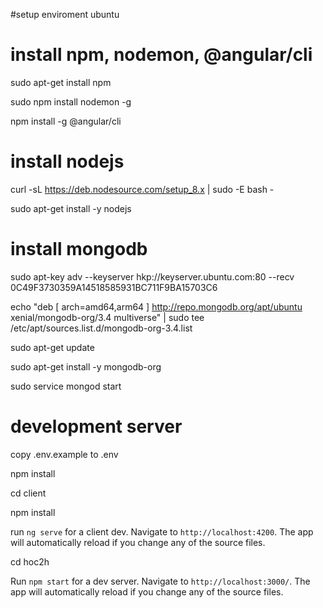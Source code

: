 #setup enviroment ubuntu

# install npm, nodemon, @angular/cli
sudo apt-get install npm

sudo npm install nodemon -g

npm install -g @angular/cli

# install nodejs
curl -sL https://deb.nodesource.com/setup_8.x | sudo -E bash -

sudo apt-get install -y nodejs

# install mongodb
sudo apt-key adv --keyserver hkp://keyserver.ubuntu.com:80 --recv 0C49F3730359A14518585931BC711F9BA15703C6

echo "deb [ arch=amd64,arm64 ] http://repo.mongodb.org/apt/ubuntu xenial/mongodb-org/3.4 multiverse" | sudo tee /etc/apt/sources.list.d/mongodb-org-3.4.list

sudo apt-get update

sudo apt-get install -y mongodb-org

sudo service mongod start

# development server

copy .env.example to .env

npm install

cd client

npm install

run `ng serve` for a client dev. Navigate to `http://localhost:4200`.  The app will automatically reload if you change any of the source files.

cd hoc2h

Run `npm start` for a dev server. Navigate to `http://localhost:3000/`. The app will automatically reload if you change any of the source files.
